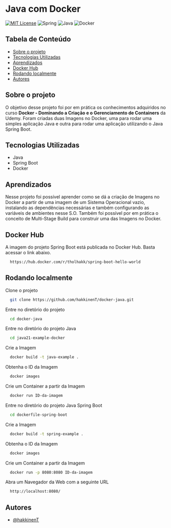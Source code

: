 
# Java com Docker

[![MIT License](https://img.shields.io/badge/License-MIT-green.svg?style=for-the-badge)](https://github.com/hakkinenT/docker-java/blob/main/LICENSE) 
![Spring](https://img.shields.io/badge/spring-%236DB33F.svg?style=for-the-badge&logo=spring&logoColor=white)
![Java](https://img.shields.io/badge/java-%23ED8B00.svg?style=for-the-badge&logo=openjdk&logoColor=white)
![Docker](https://img.shields.io/badge/docker-%230db7ed.svg?style=for-the-badge&logo=docker&logoColor=white)

## Tabela de Conteúdo
- [Sobre o projeto](#sobre-o-projeto)
- [Tecnologias Utilizadas](#tecnologias-utilizadas)
- [Aprendizados](#aprendizados)
- [Docker Hub](#docker-hub)
- [Rodando localmente](#rodando-localmente)
- [Autores](#autores)

<a id="sobre-o-projeto"></a>
## Sobre o projeto
O objetivo desse projeto foi por em prática os conhecimentos adquiridos no curso **Docker - Dominando a Criação e o Gerenciamento de Containers** da Udemy.
Foram criadas duas Imagens no Docker, uma para rodar uma simples aplicação Java e outra para rodar uma aplicação utilizando o Java Spring Boot.

<a id="tecnologias-utilizadas"></a>
## Tecnologias Utilizadas

- Java
- Spring Boot
- Docker

<a id="aprendizados"></a>
## Aprendizados

Nesse projeto foi possível aprender como se dá a criação de Imagens no Docker a partir de uma imagem de um Sistema Operacional vazio, 
instalando as dependências necessárias e também configurando as variáveis de ambientes nesse S.O. 
Também foi possível por em prática o conceito de Multi-Stage Build para construir uma das Imagens no Docker.

<a id="docker-hub"></a>
## Docker Hub

A imagem do projeto Spring Boot está publicada no Docker Hub. Basta acessar o link abaixo.

```bash
  https://hub.docker.com/r/tholhakk/spring-boot-hello-world
```

<a id="rodando-localmente"></a>
## Rodando localmente

Clone o projeto

```bash
  git clone https://github.com/hakkinenT/docker-java.git
```

Entre no diretório do projeto

```bash
  cd docker-java
```

Entre no diretório do projeto Java

```bash
  cd java21-example-docker
```
Crie a Imagem

```bash
  docker build -t java-example .
```

Obtenha o ID da Imagem

```bash
  docker images
```

Crie um Container a partir da Imagem

```bash
  docker run ID-da-imagem
```

Entre no diretório do projeto Java Spring Boot

```bash
  cd dockerfile-spring-boot
```
Crie a Imagem

```bash
  docker build -t spring-example .
```

Obtenha o ID da Imagem

```bash
  docker images
```

Crie um Container a partir da Imagem

```bash
  docker run -p 8080:8080 ID-da-imagem
```

Abra um Navegador da Web com a seguinte URL
```bash
  http://localhost:8080/
```

<a id="autores"></a>
## Autores

- [@hakkinenT](https://github.com/hakkinenT)
